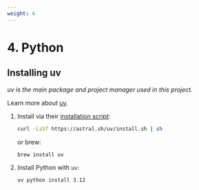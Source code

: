 ```yaml
---
weight: 4
---
```


# 4. Python

## Installing uv
_uv is the main package and project manager used in this project._

Learn more about [uv](https://docs.astral.sh/uv/).

1. Install via their [installation script](https://docs.astral.sh/uv/getting-started/installation/):
    ```bash
    curl -LsSf https://astral.sh/uv/install.sh | sh
    ```
    or brew:
    ```bash
    brew install uv
    ```
2. Install Python with `uv`:
    ```bash
    uv python install 3.12
    ```